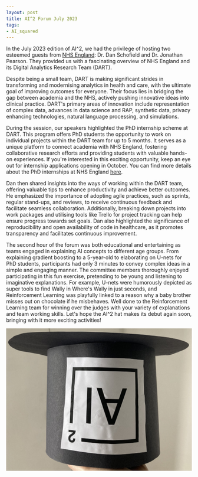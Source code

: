 ```yaml
---
layout: post
title: AI^2 Forum July 2023
tags:
- AI_squared
---
```




In the July 2023 edition of AI^2, we had the privilege of hosting two esteemed guests from [NHS England](england.nhs.uk): Dr. Dan Schofield and Dr. Jonathan Pearson. They provided us with a fascinating overview of NHS England 
and its Digital Analytics Research Team (DART).

Despite being a small team, DART is making significant strides in transforming and modernising analytics in health and care, with the ultimate goal of improving outcomes for everyone. Their focus lies in bridging the gap 
between academia and the NHS, actively pushing innovative ideas into clinical practice. DART's primary areas of innovation include representation of complex data, advances in data science and RAP, synthetic data, privacy enhancing technologies, natural language processing, and simulations.

During the session, our speakers highlighted the PhD internship scheme at DART. This program offers PhD students the opportunity to work on individual projects within the DART team for up to 5 months. It serves as a 
unique platform to connect academia with NHS England, fostering collaborative research efforts and providing students with valuable hands-on experiences. If you're interested in this exciting opportunity, keep an eye 
out for internship applications opening in October. You can find more details about the PhD internships at NHS England [here](https://nhsx.github.io/nhsx-internship-projects/).

Dan then shared insights into the ways of working within the DART team, offering valuable tips to enhance productivity and achieve better outcomes. He emphasized the importance of adopting agile practices, 
such as sprints, regular stand-ups, and reviews, to receive continuous feedback and facilitate seamless collaboration. Additionally, breaking down projects into work packages and utilising tools like Trello for 
project tracking can help ensure progress towards set goals. Dan also highlighted the significance of reproducibility and open availability of code in healthcare, as it promotes transparency and facilitates 
continuous improvement.

The second hour of the forum was both educational and entertaining as teams engaged in explaining AI concepts to different age groups. From explaining gradient boosting to a 5-year-old to elaborating on U-nets for 
PhD students, participants had only 3 minutes to convey complex ideas in a simple and engaging manner. The committee members thoroughly enjoyed participating in this fun exercise, pretending to be young and listening 
to imaginative explanations. For example, U-nets were humorously depicted as super tools to find Wally in Where's Wally in just seconds, and Reinforcement Learning was playfully linked to a reason why a baby brother 
misses out on chocolate if he misbehaves. Well done to the Reinforcement Learning team for winning over the judges with your variety of explanations and team working skills. 
Let's hope the AI^2 hat makes its debut again soon, bringing with it more exciting activities!

<img src="/images/AI2_hat.png"/>
